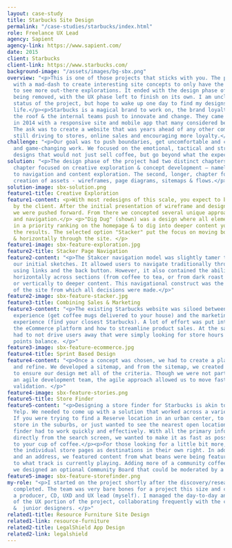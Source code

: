 ```yaml
---
layout: case-study
title: Starbucks Site Design
permalink: "/case-studies/starbucks/index.html"
role: Freelance UX Lead
agency: Sapient
agency-link: https://www.sapient.com/
date: 2015
client: Starbucks
client-link: https://www.starbucks.com/
background-image: "/assets/images/bg-sbx.png"
overview: "<p>This is one of those projects that sticks with you. The project began
  with a mad-dash to create interesting site concepts to only have the client pushing
  to see more out-there explorations. It ended with the design phase of the project
  being removed, with the UX phase left to finish on its own. I am unclear as to the
  status of the project, but hope to wake up one day to find my designs brought to
  life.</p><p>Starbucks is a magical brand to work on, the brand loyalty is through
  the roof & the internal teams push to innovate and change. They came to Sapient
  in 2014 with a responsive site and mobile app that many considered best in class.
  The ask was to create a website that was years ahead of any other competitor while
  still driving to stores, online sales and encouraging more loyalty.</p>"
challenge: "<p>Our goal was to push boundaries, get uncomfortable and create thoughtful
  and game-changing work. We focused on the emotional, tactical and strategic to create
  designs that would not just sell coffee, but go beyond what the expected was.</p>"
solution: "<p>The design phase of the project had two distinct chapters. The first
  chapter focused on creative exploration & concept development – namely, unique approaches
  to navigation and content exploration. The second, longer, chapter focused on the
  creation of assets - wireframes, page diagrams, sitemaps & flows.</p>"
solution-image: sbx-solution.png
feature1-title: Creative Exploration
feature1-content: <p>With most redesigns of this scale, you expect to be pushed back
  by the client. After the initial presentation of wireframe and design explorations,
  we were pushed forward. From there we concepted several unique approaches to content
  and navigation.</p> <p>"Dig Dug" (shown) was a design where all elements were shown
  in a priority ranking on the homepage & to dig into deeper content you filtered
  the results. The selected option "Stacker" put the focus on moving both vertically
  & horizontally through the site. </p>
feature1-image: sbx-feature-exploration.jpg
feature2-title: Stacker Page Navigation
feature2-content: "<p>The Stakcer navigation model was slightly tamer than some of
  our initial sketches. It allowed users to navigate traditionally through a site
  using links and the back button. However, it also contained the ability to navigate
  horizontally across sections (from coffee to tea, or from dark roast to light roast)
  or vertically to deeper content. This navigational construct was the key concept
  of the site from which all decisions were made.</p>"
feature2-image: sbx-feature-stacker.jpg
feature3-title: Combining Sales & Marketing
feature3-content: "<p>The existing Starbucks website was siloed between the eCommerce
  experience (get coffee mugs delivered to your house) and the marketing/in-store
  experience (find your closest Starbucks). A lot of effort was put into understanding
  the eCommerce platform and how to streamline product sales. At the same time, we
  had to not drive users away that were simply looking for store hours or their rewards
  points balance. </p>"
feature3-image: sbx-feature-ecommerce.jpg
feature4-title: Sprint Based Design
feature4-content: "<p>Once a concept was chosen, we had to create a plan to implement
  and refine. We developed a sitemap, and from the sitemap, we created user stories
  to ensure our design met all of the criteria. Though we were not partnered with
  an agile development team, the agile approach allowed us to move fast and have built-in
  validation. </p>"
feature4-image: sbx-feature-stories.png
feature5-title: Store Finder
feature5-content: "<p>Designing a store finder for Starbucks is akin to designing
  Yelp. We needed to come up with a solution that worked across a variety of cases.
  If you were trying to find a Reserve location in an urban center, to a drive-through
  store in the suburbs, or just wanted to see the nearest open location, the store
  finder had to work quickly and effectively. With all the primary information available
  directly from the search screen, we wanted to make it as fast as possible to get
  to your cup of coffee.</p><p>For those looking for a little bit more, we treated
  the individual store pages as destinations in their own right. In addition to hours
  and an address, we featured content from what beans were being featured this month
  to what track is currently playing. Adding more of a community coffee shop vibe,
  we designed an optional Community Board that could be moderated by a store manager.</p>"
feature5-image: sbx-feature-storefinder.png
my-role: "<p>I started on the project shortly after the discovery/research phase had
  completed. The team was very bare bones for a project this size and consisted of
  a producer, CD, UXD and UX lead (myself). I managed the day-to-day and presentations
  of the UX portion of the project, collaborating frequently with the creative team
  &  junior designers. </p>"
related1-title: Resource Furniture Site Design
related1-link: resource-furniture
related2-title: LegalShield App Design
related2-link: legalshield
---
```

